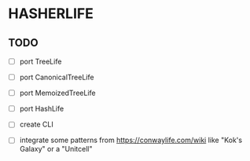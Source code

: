 # HASHERLIFE

## TODO

- [ ] port TreeLife
- [ ] port CanonicalTreeLife
- [ ] port MemoizedTreeLife
- [ ] port HashLife

- [ ] create CLI

- [ ] integrate some patterns from <https://conwaylife.com/wiki> like "Kok's Galaxy" or a "Unitcell"
